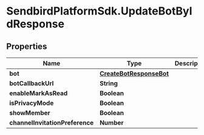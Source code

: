 # SendbirdPlatformSdk.UpdateBotByIdResponse

## Properties

Name | Type | Description | Notes
------------ | ------------- | ------------- | -------------
**bot** | [**CreateBotResponseBot**](CreateBotResponseBot.md) |  | [optional] 
**botCallbackUrl** | **String** |  | [optional] 
**enableMarkAsRead** | **Boolean** |  | [optional] 
**isPrivacyMode** | **Boolean** |  | [optional] 
**showMember** | **Boolean** |  | [optional] 
**channelInvitationPreference** | **Number** |  | [optional] 


